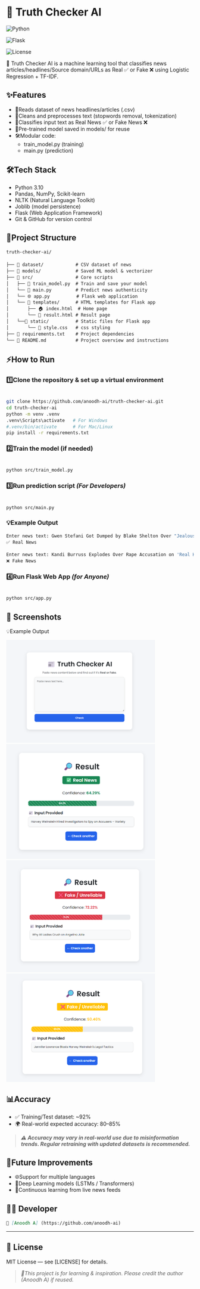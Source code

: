 # 📰 Truth Checker AI

![Python](https://img.shields.io/badge/Python-3.10-blue.svg)

![Flask](https://img.shields.io/badge/Flask-Framework-orange.svg)

![License](https://img.shields.io/badge/License-MIT-green.svg)

🚀 Truth Checker AI is a machine learning tool that
classifies news articles/headlines/Source domain/URLs as Real ✅ or 
Fake ❌ using Logistic Regression + TF-IDF.

## ✨Features
- 📂Reads dataset of news headlines/articles (.csv)
- 🧹Cleans and preprocesses text (stopwords removal, tokenization)
- 🤖Classifies input text as Real News ✅ or Fake News ❌
- 💾Pre-trained model saved in models/ for reuse
- 🛠️Modular code: 
  - train_model.py (training) 
  - main.py (prediction)

## 🛠️Tech Stack
- Python 3.10
- Pandas, NumPy, Scikit-learn
- NLTK (Natural Language Toolkit)
- Joblib (model persistence)
- Flask (Web Application Framework) 
- Git & GitHub for version control

## 📂Project Structure
```markdown
truth-checker-ai/

├── 📂 dataset/            # CSV dataset of news
├── 📂 models/             # Saved ML model & vectorizer
├── 📂 src/                # Core scripts
│   ├── 🧠 train_model.py  # Train and save your model
│   └── 🎯 main.py         # Predict news authenticity
│   └── 🌐 app.py          # Flask web application
│   └── 📂 templates/      # HTML templates for Flask app
│       ├── 🏠 index.html  # Home page
│       └── 📄 result.html # Result page
│   └──📂 static/          # Static files for Flask app
│       └── 🎨 style.css   # css styling
├── 📄 requirements.txt    # Project dependencies
└── 📘 README.md           # Project overview and instructions
```

## ⚡How to Run

### 1️⃣Clone the repository & set up a virtual environment

```bash

git clone https://github.com/anoodh-ai/truth-checker-ai.git
cd truth-checker-ai
python -m venv .venv
.venv\Scripts\activate   # For Windows
#.venv/bin/activate      # For Mac/Linux
pip install -r requirements.txt
```
### 2️⃣Train the model (if needed)
```bash

python src/train_model.py
```
### 3️⃣Run prediction script _(For Developers)_
```bash

python src/main.py
```
### 💡Example Output
```bash
Enter news text: Gwen Stefani Got Dumped by Blake Shelton Over "Jealousy and Drama"
✅ Real News

Enter news text: Kandi Burruss Explodes Over Rape Accusation on 'Real Housewives of Atlanta' Reunion (Video)
❌ Fake News

```


### 4️⃣Run Flask Web App _(for Anyone)_
```bash

python src/app.py
```
## 📸 Screenshots

 💡Example Output
 
<img src="output-images/home-page.png" alt="Home Page" width="400"/>
<img src="output-images/real-news.png" alt="Result Real" width="400"/>
<img src="output-images/fake-news.png" alt="Result Fake" width="400"/>
<img src="output-images/warning-news.png" alt="Result Warning" width="400"/>

## 📊Accuracy

- ✅ Training/Test dataset: ~92% 
- 🌍 Real-world expected accuracy: 80–85%

>**_⚠️ Accuracy may vary in real-world use due to misinformation trends.
Regular retraining with updated datasets is recommended._**

## 🚀Future Improvements

- 🌐Support for multiple languages
- 🧠Deep Learning models (LSTMs / Transformers)
- 🔄Continuous learning from live news feeds


## 👩‍💻 Developer  
```markdown
👤 [Anoodh A] (https://github.com/anoodh-ai) 
```
---
 ## 📜 License

MIT License — see [LICENSE] for details.
> _📌This project is for learning & inspiration. Please credit the author (Anoodh A) if reused._
